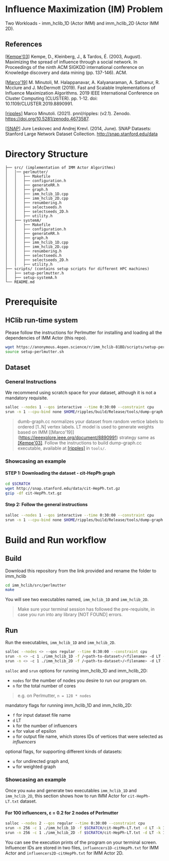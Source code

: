 # Influence Maximization (IM) Problem
Two Workloads - imm_hclib_1D (Actor IMM) and imm_hclib_2D (Actor IMM 2D).

## References
[[Kempe'03]](https://dl.acm.org/doi/10.1145/956750.956769) Kempe, D., Kleinberg, J., & Tardos, É. (2003, August). Maximizing the
           spread of influence through a social network. In Proceedings of the
           ninth ACM SIGKDD international conference on Knowledge discovery and
           data mining (pp. 137-146). ACM.

[[Marco'19]](https://ieeexplore.ieee.org/document/8890991) M. Minutoli, M. Halappanavar, A. Kalyanaraman, A. Sathanur, R. Mcclure and J. McDermott (2019). Fast and Scalable Implementations of Influence Maximization Algorithms. 2019 IEEE International Conference on Cluster Computing (CLUSTER). pp. 1-12. doi: 10.1109/CLUSTER.2019.8890991.

[[ripples]](https://doi.org/10.5281/zenodo.4673587) Marco Minutoli. (2021). pnnl/ripples: (v2.1). Zenodo. https://doi.org/10.5281/zenodo.4673587.

[[SNAP]](http://snap.stanford.edu/data) Jure Leskovec and Andrej Krevl. (2014, June). SNAP Datasets: Stanford Large Network Dataset Collection. http://snap.stanford.edu/data

# Directory Structure
```tree
├── src/ (implementation of IMM Actor Algorithms) 
│   │── perlmutter/
│   │   ├── Makefile
│   │   ├── configuration.h
│   │   ├── generateRR.h
│   │   ├── graph.h
│   │   ├── imm_hclib_1D.cpp
│   │   ├── imm_hclib_2D.cpp
│   │   ├── renumbering.h
│   │   ├── selectseeds.h
│   │   ├── selectseeds_2D.h
│   │   ├── utility.h
│   ├── systemA/
│   │   ├── Makefile
│   │   ├── configuration.h
│   │   ├── generateRR.h
│   │   ├── graph.h
│   │   ├── imm_hclib_1D.cpp
│   │   ├── imm_hclib_2D.cpp
│   │   ├── renumbering.h
│   │   ├── selectseeds.h
│   │   ├── selectseeds_2D.h
│   │   ├── utility.h
├── scripts/ (contains setup scripts for different HPC machines)
│   ├── setup-perlmutter.h
│   ├── setup-systemA.h
└── README.md
```

# Prerequisite
## HClib run-time system
Please follow the instructions for Perlmutter for installing and loading all the dependencies of IMM Actor (this repo).
```bash
wget https://anonymous.4open.science/r/imm_hclib-81BD/scripts/setup-perlmutter.sh
source setup-perlmutter.sh
```

## Dataset 
### General Instructions
We recommend using scratch space for your dataset, although it is not a mandatory requisite.
```bash
salloc --nodes 1 --qos interactive --time 0:30:00 --constraint cpu
srun -n 1 --cpu-bind none $HOME/ripples/build/Release/tools/dump-graph -i /<path-to-dataset>/<filename> -d LT --normalize -o /<path-to-dataset>/<filename>-LT.txt
``` 

> dumb-graph.cc normalizes your dataset from random vertice labels to ordered [1..N] vertex labels. LT model is used to generate weights based on IMM [[Marco'19]] (https://ieeexplore.ieee.org/document/8890991) strategy same as [[Kempe'03]](https://dl.acm.org/doi/10.1145/956750.956769). Follow the instructions to build dump-graph.cc executable, available at [[ripples]](https://doi.org/10.5281/zenodo.4673587) in ``tools/``.

### Showcasing an example
#### STEP 1: Downloading the dataset - cit-HepPh graph 
```bash
cd $SCRATCH
wget http://snap.stanford.edu/data/cit-HepPh.txt.gz 
gzip -df cit-HepPh.txt.gz
```
#### Step 2: Follow the general instructions 
```bash
salloc --nodes 1 --qos interactive --time 0:30:00 --constraint cpu
srun -n 1 --cpu-bind none $HOME/ripples/build/Release/tools/dump-graph -i $SCRATCH/cit-HepPh.txt -d LT --normalize -o $SCRATCH/cit-HepPh-LT.txt
``` 

# Build and Run workflow
## Build
Download this repository from the link provided and rename the folder to imm_hclib
```bash
cd imm_hclib/src/perlmutter
make
```
You will see two executables named, `imm_hclib_1D` and `imm_hclib_2D`.
> Make sure your terminal session has followed the pre-requisite, in case you run into any library [NOT FOUND] errors.

## Run 
Run the executables, `imm_hclib_1D` and `imm_hclib_2D`.
```bash
salloc --nodes <> --qos regular --time 0:30:00 --constraint cpu
srun -n <> -c 1 ./imm_hclib_1D -f /<path-to-dataset>/<filename> -d LT -k <> -e <> -o <>
srun -n <> -c 1 ./imm_hclib_2D -f /<path-to-dataset>/<filename> -d LT -k <> -e <> -o <>
```
`salloc` and `srun` options for running imm_hclib_1D and imm_hclib_2D:
- `nodes` for the number of nodes you desire to run our program on.
- `n` for the total number of cores
> e.g. on Perlmutter, `n = 128 * nodes`
  
mandatory flags for running imm_hclib_1D and imm_hclib_2D:
- `f` for input dataset file name
- `d` LT
- `k` for the number of influencers
- `e` for value of epsilon
- `o` for output file name, which stores IDs of vertices that were selected as *influencers*
  
optional flags, for supporting different kinds of datasets:
- `u` for undirected graph and, 
- `w` for weighted graph
  
### Showcasing an example
Once you `make` and generate two executables `imm_hclib_1D` and `imm_hclib_2D`, this section shows how to run IMM Actor for `cit-HepPh-LT.txt` dataset.
#### For 100 influencers, &epsilon; = 0.2 for 2 nodes of Perlmutter  
```bash
salloc --nodes 2 --qos regular --time 0:30:00 --constraint cpu
srun -n 256 -c 1 ./imm_hclib_1D -f $SCRATCH/cit-HepPh-LT.txt -d LT -k 100 -e 0.2 -o influencers1D-citHepPh.txt
srun -n 256 -c 1 ./imm_hclib_2D -f $SCRATCH/cit-HepPh-LT.txt -d LT -k 100 -e 0.2 -o influencers2D-citHepPh.txt
```
You can see the execution prints of the program on your terminal screen. Influencer IDs are stored in two files, `influencers1D-citHepPh.txt` for IMM Actor and `influencers2D-citHepPh.txt` for IMM Actor 2D.

